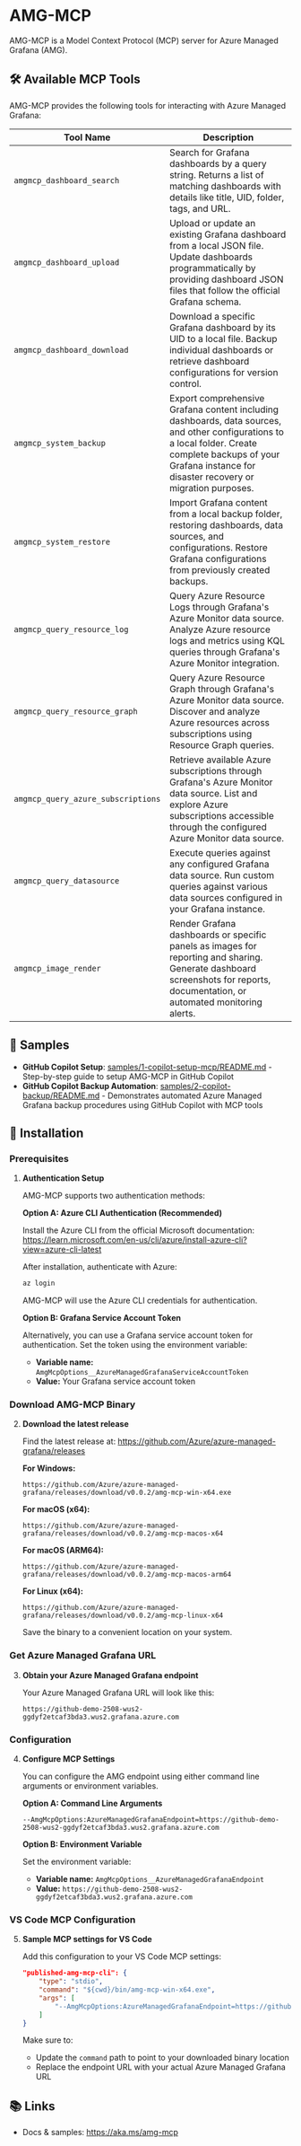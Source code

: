 # AMG-MCP

AMG-MCP is a Model Context Protocol (MCP) server for Azure Managed Grafana (AMG). 

## 🛠️ Available MCP Tools

AMG-MCP provides the following tools for interacting with Azure Managed Grafana:

| Tool Name | Description |
|-----------|-------------|
| `amgmcp_dashboard_search` | Search for Grafana dashboards by a query string. Returns a list of matching dashboards with details like title, UID, folder, tags, and URL. |
| `amgmcp_dashboard_upload` | Upload or update an existing Grafana dashboard from a local JSON file. Update dashboards programmatically by providing dashboard JSON files that follow the official Grafana schema. |
| `amgmcp_dashboard_download` | Download a specific Grafana dashboard by its UID to a local file. Backup individual dashboards or retrieve dashboard configurations for version control. |
| `amgmcp_system_backup` | Export comprehensive Grafana content including dashboards, data sources, and other configurations to a local folder. Create complete backups of your Grafana instance for disaster recovery or migration purposes. |
| `amgmcp_system_restore` | Import Grafana content from a local backup folder, restoring dashboards, data sources, and configurations. Restore Grafana configurations from previously created backups. |
| `amgmcp_query_resource_log` | Query Azure Resource Logs through Grafana's Azure Monitor data source. Analyze Azure resource logs and metrics using KQL queries through Grafana's Azure Monitor integration. |
| `amgmcp_query_resource_graph` | Query Azure Resource Graph through Grafana's Azure Monitor data source. Discover and analyze Azure resources across subscriptions using Resource Graph queries. |
| `amgmcp_query_azure_subscriptions` | Retrieve available Azure subscriptions through Grafana's Azure Monitor data source. List and explore Azure subscriptions accessible through the configured Azure Monitor data source. |
| `amgmcp_query_datasource` | Execute queries against any configured Grafana data source. Run custom queries against various data sources configured in your Grafana instance. |
| `amgmcp_image_render` | Render Grafana dashboards or specific panels as images for reporting and sharing. Generate dashboard screenshots for reports, documentation, or automated monitoring alerts. |

## 🔬 Samples

- **GitHub Copilot Setup**: [samples/1-copilot-setup-mcp/README.md](samples/1-copilot-setup-mcp/README.md) - Step-by-step guide to setup AMG-MCP in GitHub Copilot
- **GitHub Copilot Backup Automation**: [samples/2-copilot-backup/README.md](samples/2-copilot-backup/README.md) - Demonstrates automated Azure Managed Grafana backup procedures using GitHub Copilot with MCP tools

## 🚀 Installation

### Prerequisites

1. **Authentication Setup**
   
   AMG-MCP supports two authentication methods:
   
   **Option A: Azure CLI Authentication (Recommended)**
   
   Install the Azure CLI from the official Microsoft documentation:
   https://learn.microsoft.com/en-us/cli/azure/install-azure-cli?view=azure-cli-latest
   
   After installation, authenticate with Azure:
   ```bash
   az login
   ```
   
   AMG-MCP will use the Azure CLI credentials for authentication.
   
   **Option B: Grafana Service Account Token**
   
   Alternatively, you can use a Grafana service account token for authentication. Set the token using the environment variable:
   - **Variable name:** `AmgMcpOptions__AzureManagedGrafanaServiceAccountToken`
   - **Value:** Your Grafana service account token

### Download AMG-MCP Binary

2. **Download the latest release**
   
   Find the latest release at: https://github.com/Azure/azure-managed-grafana/releases
   
   **For Windows:**
   ```
   https://github.com/Azure/azure-managed-grafana/releases/download/v0.0.2/amg-mcp-win-x64.exe
   ```
   
   **For macOS (x64):**
   ```
   https://github.com/Azure/azure-managed-grafana/releases/download/v0.0.2/amg-mcp-macos-x64
   ```
   
   **For macOS (ARM64):**
   ```
   https://github.com/Azure/azure-managed-grafana/releases/download/v0.0.2/amg-mcp-macos-arm64
   ```
   
   **For Linux (x64):**
   ```
   https://github.com/Azure/azure-managed-grafana/releases/download/v0.0.2/amg-mcp-linux-x64
   ```
   
   Save the binary to a convenient location on your system.

### Get Azure Managed Grafana URL

3. **Obtain your Azure Managed Grafana endpoint**
   
   Your Azure Managed Grafana URL will look like this:
   ```
   https://github-demo-2508-wus2-ggdyf2etcaf3bda3.wus2.grafana.azure.com
   ```

### Configuration

4. **Configure MCP Settings**
   
   You can configure the AMG endpoint using either command line arguments or environment variables.
   
   **Option A: Command Line Arguments**
   ```
   --AmgMcpOptions:AzureManagedGrafanaEndpoint=https://github-demo-2508-wus2-ggdyf2etcaf3bda3.wus2.grafana.azure.com
   ```
   
   **Option B: Environment Variable**
   
   Set the environment variable:
   - **Variable name:** `AmgMcpOptions__AzureManagedGrafanaEndpoint`
   - **Value:** `https://github-demo-2508-wus2-ggdyf2etcaf3bda3.wus2.grafana.azure.com`

### VS Code MCP Configuration

5. **Sample MCP settings for VS Code**
   
   Add this configuration to your VS Code MCP settings:
   
   ```json
   "published-amg-mcp-cli": {
       "type": "stdio",
       "command": "${cwd}/bin/amg-mcp-win-x64.exe",
       "args": [
           "--AmgMcpOptions:AzureManagedGrafanaEndpoint=https://github-demo-2508-wus2-ggdyf2etcaf3bda3.wus2.grafana.azure.com"
       ]
   }
   ```
   
   Make sure to:
   - Update the `command` path to point to your downloaded binary location
   - Replace the endpoint URL with your actual Azure Managed Grafana URL

## 📚 Links

- Docs & samples: https://aka.ms/amg-mcp
